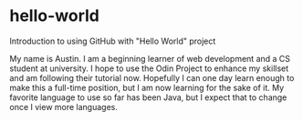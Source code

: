 # hello-world
Introduction to using GitHub with "Hello World" project

My name is Austin. I am a beginning learner of web development and a CS student at university.
I hope to use the Odin Project to enhance my skillset and am following their tutorial now.
Hopefully I can one day learn enough to make this a full-time position, but I am now learning for the
  sake of it.
My favorite language to use so far has been Java, but I expect that to change once I view more 
  languages.
